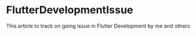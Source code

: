 # FlutterDevelopmentIssue
This article to track on going issue in Flutter Development by me and others
